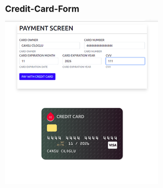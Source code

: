 # Credit-Card-Form


![homepage](https://github.com/cansuciloglu/Credit-Card-Form/blob/main/CREDIT%20CARD%20FORM/screenshots/Screenshot%20from%202022-05-25%2013-56-56.png)
